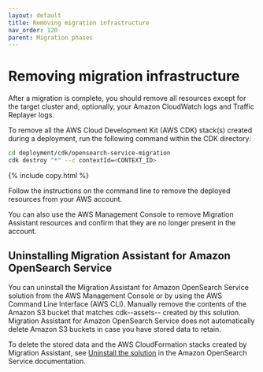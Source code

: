 ```yaml
---
layout: default
title: Removing migration infrastructure
nav_order: 120
parent: Migration phases
---
```


# Removing migration infrastructure

After a migration is complete, you should remove all resources except for the target cluster and, optionally, your Amazon CloudWatch logs and Traffic Replayer logs.

To remove all the AWS Cloud Development Kit (AWS CDK) stack(s) created during a deployment, run the following command within the CDK directory:

```bash  
cd deployment/cdk/opensearch-service-migration
cdk destroy "*" --c contextId=<CONTEXT_ID>
```
{% include copy.html %}

Follow the instructions on the command line to remove the deployed resources from your AWS account.

You can also use the AWS Management Console to remove Migration Assistant resources and confirm that they are no longer present in the account.

## Uninstalling Migration Assistant for Amazon OpenSearch Service

You can uninstall the Migration Assistant for Amazon OpenSearch Service solution from the AWS Management Console or by using the AWS Command Line Interface (AWS CLI). Manually remove the contents of the Amazon S3 bucket that matches cdk-<unique id>-assets-<account id>-<region> created by this solution. Migration Assistant for Amazon OpenSearch Service does not automatically delete Amazon S3 buckets in case you have stored data to retain. 

To delete the stored data and the AWS CloudFormation stacks created by Migration Assistant, see [Uninstall the solution](https://docs.aws.amazon.com/solutions/latest/migration-assistant-for-amazon-opensearch-service/uninstall-the-solution.html) in the Amazon OpenSearch Service documentation.
